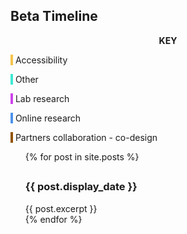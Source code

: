 

<section id="timeline">
<h1>Beta Timeline</h1>
<div class="colour_key">
  <p style="text-align: center"><strong>KEY</strong></p>
  <p><span style="background-color: #f5c44b">&nbsp;</span> Accessibility</p>
  <p><span style="background-color: #3ee9d1">&nbsp;</span> Other</p>
  <p><span style="background-color: #ce43eb">&nbsp;</span> Lab research</p>
  <p><span style="background-color: #4d92eb">&nbsp;</span> Online research</p>
  <p><span style="background-color: #935300">&nbsp;</span> Partners collaboration - co-design</p>
</div>

<ul>
  {% for post in site.posts %}
      <div class="timeline_card ">
        <div class="timeline_head {{post.type}}">
          <!-- <div class="timeline_number-box">
            <span>01</span>
          </div>
  -->     
          <h2 class="h2_{{post.type}}"></h2>
          <h3>{{ post.display_date }}</h3>
        </div>
        <div class="timeline_body">
          {{ post.excerpt }}
        </div>
      </div>
  {% endfor %}
</ul>


</section>
